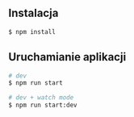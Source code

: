 ## Instalacja

```bash
$ npm install
```

## Uruchamianie aplikacji

```bash
# dev
$ npm run start

# dev + watch mode
$ npm run start:dev
```
